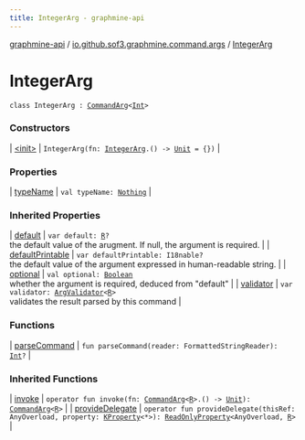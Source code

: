 ```yaml
---
title: IntegerArg - graphmine-api
---
```


[graphmine-api](../../index.html) / [io.github.sof3.graphmine.command.args](../index.html) / [IntegerArg](./index.html)

# IntegerArg

`class IntegerArg : `[`CommandArg`](../-command-arg/index.html)`<`[`Int`](https://kotlinlang.org/api/latest/jvm/stdlib/kotlin/-int/index.html)`>`

### Constructors

| [&lt;init&gt;](-init-.html) | `IntegerArg(fn: `[`IntegerArg`](./index.html)`.() -> `[`Unit`](https://kotlinlang.org/api/latest/jvm/stdlib/kotlin/-unit/index.html)` = {})` |

### Properties

| [typeName](type-name.html) | `val typeName: `[`Nothing`](https://kotlinlang.org/api/latest/jvm/stdlib/kotlin/-nothing/index.html) |

### Inherited Properties

| [default](../-command-arg/default.html) | `var default: `[`R`](../-command-arg/-wrapper/index.html#R)`?`<br>the default value of the arugment. If null, the argument is required. |
| [defaultPrintable](../-command-arg/default-printable.html) | `var defaultPrintable: I18nable?`<br>the default value of the argument expressed in human-readable string. |
| [optional](../-command-arg/optional.html) | `val optional: `[`Boolean`](https://kotlinlang.org/api/latest/jvm/stdlib/kotlin/-boolean/index.html)<br>whether the argument is required, deduced from "default" |
| [validator](../-command-arg/validator.html) | `var validator: `[`ArgValidator`](../-arg-validator.html)`<`[`R`](../-command-arg/-wrapper/index.html#R)`>`<br>validates the result parsed by this command |

### Functions

| [parseCommand](parse-command.html) | `fun parseCommand(reader: FormattedStringReader): `[`Int`](https://kotlinlang.org/api/latest/jvm/stdlib/kotlin/-int/index.html)`?` |

### Inherited Functions

| [invoke](../-command-arg/invoke.html) | `operator fun invoke(fn: `[`CommandArg`](../-command-arg/index.html)`<`[`R`](../-command-arg/-wrapper/index.html#R)`>.() -> `[`Unit`](https://kotlinlang.org/api/latest/jvm/stdlib/kotlin/-unit/index.html)`): `[`CommandArg`](../-command-arg/index.html)`<`[`R`](../-command-arg/-wrapper/index.html#R)`>` |
| [provideDelegate](../-command-arg/provide-delegate.html) | `operator fun provideDelegate(thisRef: AnyOverload, property: `[`KProperty`](https://kotlinlang.org/api/latest/jvm/stdlib/kotlin.reflect/-k-property/index.html)`<*>): `[`ReadOnlyProperty`](https://kotlinlang.org/api/latest/jvm/stdlib/kotlin.properties/-read-only-property/index.html)`<AnyOverload, `[`R`](../-command-arg/-wrapper/index.html#R)`>` |

